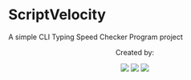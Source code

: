 # ScriptVelocity
A simple CLI Typing Speed Checker Program project





<p align="center">
  Created by:
<p align="center">
	<a href="https://github.com/SubhanKhanTrekker05"><img src="https://img.shields.io/badge/-Subhan%20Khan-black%20?style=flat&logo=github&logoColor=white"/></a>
	<a href="https://github.com/DanyalAbbas"><img src="https://img.shields.io/badge/-Danyal%20Abbas-black%20?style=flat&logo=github&logoColor=white"/></a>
  <a href="https://github.com/MoazzamFarooqui"><img src="https://img.shields.io/badge/-Moazzam%20Farooqui-black%20?style=flat&logo=github&logoColor=white"/></a>
